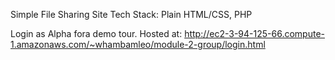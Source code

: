 Simple File Sharing Site 
Tech Stack: Plain HTML/CSS, PHP

Login as Alpha fora demo tour.
Hosted at: http://ec2-3-94-125-66.compute-1.amazonaws.com/~whambamleo/module-2-group/login.html
